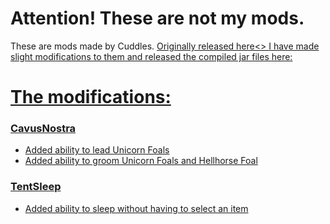 # Attention! These are not my mods.
These are mods made by Cuddles. <a href="https://forum.wurmonline.com/index.php?/topic/167518-released-coldies-compilations/">Originally released here<>
I have made slight modifications to them and released the compiled jar files here:

# The modifications:
### CavusNostra
 - Added ability to lead Unicorn Foals
 - Added ability to groom Unicorn Foals and Hellhorse Foal
 
### TentSleep
 - Added ability to sleep without having to select an item
